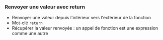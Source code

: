 ### Renvoyer une valeur avec return

* Renvoyer une valeur depuis l'intérieur vers l'extérieur de la fonction
* Mot-clé `return`
* Récupérer la valeur renvoyée : un appel de fonction est une expression comme une autre
